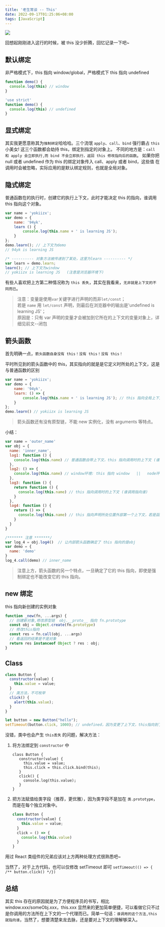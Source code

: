 ```yaml
---
title: '老生常谈 -- This'
date: 2022-09-17T01:25:06+08:00
tags: [JavaScript]
---
```


![](https://cdn.jsdelivr.net/gh/yokiizx/picgo@main/img/this.png)

回想起刚刚进入这行的时候，被 this 没少折腾，回忆记录一下吧~

## 默认绑定

非严格模式下，this 指向 window/global，严格模式下 this 指向 undefined

```JavaScript
function demo() {
  console.log(this) // window
}
```

```JavaScript
'use strict'
function demo() {
  console.log(this) // undefined
}
```

## 显式绑定

其实我更愿意称其为`强制绑定`哈哈哈。三个流氓 `apply`、`call`、`bind` 强行霸占 `this` 小美女!
这三个函数都会劫持 this，绑定到指定的对象上。
不同的地方是：`call 和 apply 会立即执行,而 bind 不会立即执行，返回 this 修改指向后的函数`。
如果你把 null 或者 undefined 作为 this 的绑定对象传入 call、apply 或者 bind，这些值 在调用时会被忽略，实际应用的是默认绑定规则，也就是全局对象。

## 隐式绑定

普通函数在的执行时，创建它的执行上下文，此时才能决定 this 的指向，谁调用 this 指向这个对象。

```JavaScript
var name = 'yokiizx';
var demo = {
    name: '94yk',
    learn () {
        console.log(this.name + ' is learning JS');
    }
};
demo.learn(); // 上下文为demo
// 94yk is learning JS

/* ---------- 对象方法被传递到了某处，这里为learn ---------- */
var learn = demo.learn;
learn(); // 上下文为window
// yokiizx is learning JS   (注意是浏览器环境下)
```

有些人喜欢把上方第二种情况称为 `this 丢失`，其实在我看来，`无非就是上下文的不同而已`。

> 注意：变量是使用`var`关键字进行声明的而非`let/const`；  
> 若是 `name` 用 `let/const` 声明，则最后在浏览器中的输出是'undefined is learning JS'；  
> 原因是：只有 var 声明的变量才会被加到它所在的上下文的变量对象上，详细见前文--闭包

## 箭头函数

首先明确一点，`箭头函数自身没有 this！没有 this！没有 this！`

平时所见到的箭头函数中的 this，其实指向的就是是它定义时所处的上下文，这是与普通函数的区别

```JavaScript
var name = 'yokiizx';
var demo = {
    name: '94yk',
    learn: () => {
        console.log(this.name + ' is learning JS'); // this 指向全局上下文 window
    }
};
demo.learn() // yokiizx is learning JS
```

> 箭头函数还有没有原型链，不能 new 实例化，没有 arguments 等特点。

小结：

```JavaScript
var name = 'outer_name'
var obj = {
  name: 'inner_name',
  log1: function () {
    console.log(this.name) // 普通函数自带上下文，this 指向调用时的上下文 (谁调用指向谁)
  },
  log2: () => {
    console.log(this.name) // window环境: this 指向 window   ||   node环境: this 指向空对象 {}
  },
  log3: function () {
    return function () {
      console.log(this.name) // this 指向调用时的上下文 (谁调用指向谁)
    }
  },
  log4: function () {
    return () => {
      console.log(this.name) // this 指向声明所处位置外部第一个上下文，若是函数上下文，指向调用函数的对象，若是全局上下文，就指向window
    }
  }
}

/******* 注意 *******/
var log_4 = obj.log4()  // 让内部箭头函数确定了 this 指向的是obj
var demo = {
  name: 'demo'
}
log_4.call(demo) // inner_name
```

> 注意上方，箭头函数的另一个特点，一旦确定了它的 this 指向，即使是强制绑定也不能改变它的 this 指向。

## new 绑定

this 指向新创建的实例对象

```JavaScript
function _new(fn, ...args) {
  // 创建新对象,修改原型链  obj.__proto__ 指向 fn.prototype
  const obj = Object.create(fn.prototype)
  // 修改this指向
  const res = fn.call(obj, ...args)
  // 看返回的结果是不是对象
  return res instanceof Object ? res : obj;
}
```

## Class

```JavaScript
class Button {
  constructor(value) {
    this.value = value;
  }
  // 类方法，不可枚举
  click() {
    alert(this.value);
  }
}

let button = new Button("hello");
setTimeout(button.click, 1000); // undefined，因为变更了上下文，this指向到了全局上下文
```

没错，类中也会产生 `this丢失` 的问题，解决方法：

1. 将方法绑定到 `constructor` 中
   ```TS
   class Button {
      constructor(value) {
        this.value = value;
        this.click = this.click.bind(this);
      }
      click() {
        console.log(this.value);
      }
   }
   ```
2. 把方法赋值给类字段（推荐，更优雅），因为类字段不是加在 `类.prototype`，而是在每个独立对象中。
   ```JavaScript
   class Button {
     constructor(value) {
       this.value = value;
     }
     click = () => {
       console.log(this.value)
     }
   }
   ```

用过 React 类组件的兄弟应该对上方两种处理方式很熟悉吧~

当然了，对于上方代码，也可以仅修改 setTimeout 即可 `setTimeout(() => { /** button.click() */})`

## 总结

其实 this 存在的原因就是为了方便程序员的书写，相比 window.xxx/someObj.xxx，this.xxx 显然来的更加简单便捷，可以看做它只不过是你调用的方法所在上下文的一个代理而已。简单一句话：`谁调用的这个方法,this 就指向谁`，当然了，想要清楚来龙去脉，还是要对上下文的理解够深入。
